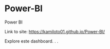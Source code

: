 # Power-BI
Power BI

Link to site: https://kamiloto01.github.io/Power-BI/

Explore este dashboard. . .

